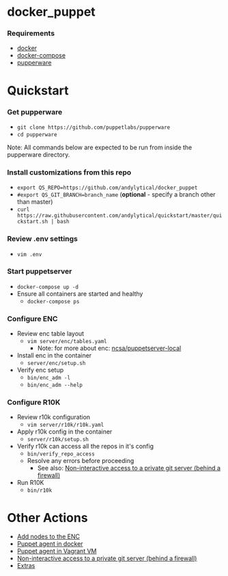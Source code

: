 # docker_puppet

### Requirements
- [docker](https://docs.docker.com/install/)
- [docker-compose](https://docs.docker.com/compose/install/)
- [pupperware](https://github.com/puppetlabs/pupperware)

# Quickstart

### Get pupperware
- `git clone https://github.com/puppetlabs/pupperware`
- `cd pupperware`

Note: All commands below are expected to be run from inside the pupperware
directory.

### Install customizations from this repo
- `export QS_REPO=https://github.com/andylytical/docker_puppet`
- `#export QS_GIT_BRANCH=branch_name`  (__optional__ - specify a branch other than master)
- `curl https://raw.githubusercontent.com/andylytical/quickstart/master/quickstart.sh | bash`

### Review .env settings
- `vim .env`

### Start puppetserver
- `docker-compose up -d`
- Ensure all containers are started and healthy
  - `docker-compose ps`

### Configure ENC
- Review enc table layout
  - `vim server/enc/tables.yaml`
    - Note: for more about enc: [ncsa/puppetserver-local](https://github.com/ncsa/puppetserver-local)
- Install enc in the container
  - `server/enc/setup.sh`
- Verify enc setup
  - `bin/enc_adm -l`
  - `bin/enc_adm --help`

### Configure R10K
- Review r10k configuration
  - `vim server/r10k/r10k.yaml`
- Apply r10k config in the container
  - `server/r10k/setup.sh`
- Verify r10k can access all the repos in it's config
  - `bin/verify_repo_access`
  - Resolve any errors before proceeding
    - See also:
      [Non-interactive access to a private git server (behind a firewall)](https://github.com/andylytical/docker_puppet/blob/master/docs/ssh_tunnel.md)
- Run R10K
  - `bin/r10k`


# Other Actions

- [Add nodes to the ENC](docs/enc.md)
- [Puppet agent in docker](agent/README.md)
- [Puppet agent in Vagrant VM](vagrant/README.md)
- [Non-interactive access to a private git server (behind a firewall)](docs/ssh_tunnel.md)
- [Extras](docs/extras.md)
